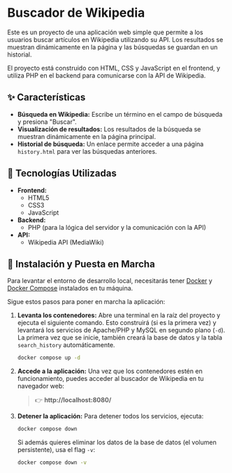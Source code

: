 # Buscador de Wikipedia

Este es un proyecto de una aplicación web simple que permite a los usuarios buscar artículos en Wikipedia utilizando su API. Los resultados se muestran dinámicamente en la página y las búsquedas se guardan en un historial.

El proyecto está construido con HTML, CSS y JavaScript en el frontend, y utiliza PHP en el backend para comunicarse con la API de Wikipedia.

## ✨ Características

-   **Búsqueda en Wikipedia:** Escribe un término en el campo de búsqueda y presiona "Buscar".
-   **Visualización de resultados:** Los resultados de la búsqueda se muestran dinámicamente en la página principal.
-   **Historial de búsqueda:** Un enlace permite acceder a una página `history.html` para ver las búsquedas anteriores.

## 🚀 Tecnologías Utilizadas

-   **Frontend:**
    -   HTML5
    -   CSS3
    -   JavaScript
-   **Backend:**
    -   PHP (para la lógica del servidor y la comunicación con la API)
-   **API:**
    -   Wikipedia API (MediaWiki)

## 🔧 Instalación y Puesta en Marcha

Para levantar el entorno de desarrollo local, necesitarás tener [Docker](https://www.docker.com/get-started) y [Docker Compose](https://docs.docker.com/compose/install/) instalados en tu máquina.

Sigue estos pasos para poner en marcha la aplicación:

1.  **Levanta los contenedores:**
    Abre una terminal en la raíz del proyecto y ejecuta el siguiente comando. Esto construirá (si es la primera vez) y levantará los servicios de Apache/PHP y MySQL en segundo plano (`-d`). La primera vez que se inicie, también creará la base de datos y la tabla `search_history` automáticamente.
    ```bash
    docker compose up -d
    ```

2.  **Accede a la aplicación:**
    Una vez que los contenedores estén en funcionamiento, puedes acceder al buscador de Wikipedia en tu navegador web:
    > 👉 **http://localhost:8080/**

3.  **Detener la aplicación:**
    Para detener todos los servicios, ejecuta:
    ```bash
    docker compose down
    ```
    Si además quieres eliminar los datos de la base de datos (el volumen persistente), usa el flag `-v`:
    ```bash
    docker compose down -v
    ```